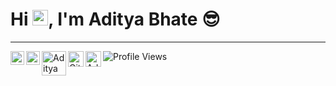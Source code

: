 # Hi <img src="https://media.giphy.com/media/hvRJCLFzcasrR4ia7z/giphy.gif" width="25px" >, I'm Aditya Bhate  😎 
---
<a href="https://twitter.com/AdityaBhate4">
  <img align="left" alt="Aditya Bhate | Twitter" width="22px" src="https://raw.githubusercontent.com/peterthehan/peterthehan/master/assets/twitter.svg" />
</a> 

<a href="https://www.linkedin.com/in/aditya-bhate-43505918b/">
  <img align="left"  alt="Aditya Bhate | LinkedIN" width="22px" src="https://raw.githubusercontent.com/peterthehan/peterthehan/master/assets/linkedin.svg" />
</a>

<a href="https://adityakbhate123.medium.com/">
  <img align="left" alt="Aditya Bhate | Publications" width="39px" src="https://img.shields.io/badge/-ffffff?style=flat-square&labelColor=000000&logo=Medium" />
</a>

<a href="https://github.com/Aditya-Bhate">
  <img align="left" alt="Github" width="25px" src="https://cdn.jsdelivr.net/npm/simple-icons@v3/icons/github.svg" />
</a>
<a href="https://www.instagram.com/aditya_bhate_/">
  <img align="left" alt="Aditya Bhate | Instagram" width="25px" src="https://cdn.jsdelivr.net/npm/simple-icons@v3/icons/instagram.svg" />
</a>
<p > <img src="https://visitor-badge-reloaded.herokuapp.com/badge?page_id=Aditya-bhate.visitor.badge.reloaded.23.05.2021&color=55acb7&style=for-the-badge&logo=Github&text=Profile_Views" alt="Profile Views" />
</p>


<!--
**Aditya-Bhate/Aditya-Bhate** is a ✨ _special_ ✨ repository because its `README.md` (this file) appears on your GitHub profile.

Here are some ideas to get you started:

- 🔭 I’m currently working on ...
- 🌱 I’m currently learning ...
- 👯 I’m looking to collaborate on ...
- 🤔 I’m looking for help with ...
- 💬 Ask me about ...
- 📫 How to reach me: ...
- 😄 Pronouns: ...
- ⚡ Fun fact: ...
-->
